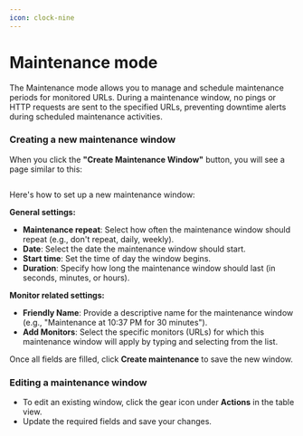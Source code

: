```yaml
---
icon: clock-nine
---
```


# Maintenance mode

The Maintenance mode allows you to manage and schedule maintenance periods for monitored URLs. During a maintenance window, no pings or HTTP requests are sent to the specified URLs, preventing downtime alerts during scheduled maintenance activities.

### Creating a new maintenance window

When you click the **"Create Maintenance Window"** button, you will see a page similar to this:

<figure><img src="../.gitbook/assets/Screenshot 2024-10-10 at 10.37.36 PM.png" alt=""><figcaption></figcaption></figure>

Here's how to set up a new maintenance window:

**General settings:**

* **Maintenance repeat**: Select how often the maintenance window should repeat (e.g., don't repeat, daily, weekly).
* **Date**: Select the date the maintenance window should start.
* **Start time**: Set the time of day the window begins.&#x20;
* **Duration**: Specify how long the maintenance window should last (in seconds, minutes, or hours).

**Monitor related settings:**

* **Friendly Name**: Provide a descriptive name for the maintenance window (e.g., "Maintenance at 10:37 PM for 30 minutes").
* **Add Monitors**: Select the specific monitors (URLs) for which this maintenance window will apply by typing and selecting from the list.

Once all fields are filled, click **Create maintenance** to save the new window.

### Editing a maintenance window

* To edit an existing window, click the gear icon under **Actions** in the table view.
* Update the required fields and save your changes.

